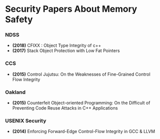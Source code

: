 # Security Papers About Memory Safety

### NDSS

* **(2018)** CFIXX : Object Type Integrity of c++
* **(2017)** Stack Object Protection with Low Fat Pointers

### CCS

* **(2015)** Control Jujutsu: On the Weaknesses of Fine-Grained Control Flow Integrity

### Oakland

* **(2015)** Counterfeit Object-oriented Programming: On the Difficult of Preventing Code Reuse Attacks in C++ Applications

### USENIX Security

* **(2014)** Enforcing Forward-Edge Control-Flow Integrity in GCC & LLVM
